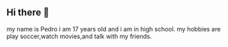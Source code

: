 ## Hi there 👋
my name is Pedro i am 17 years old and i am in high school.
my hobbies are play soccer,watch movies,and talk with my friends.

<!--
**Mdtph29/Mdtph29** is a ✨ _special_ ✨ repository because its `README.md` (this file) appears on your GitHub profile.

